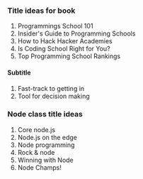 ### Title ideas for book ###
1. Programmings School 101
2. Insider's Guide to Programming Schools
3. How to Hack Hacker Academies
4. Is Coding School Right for You?
5. Top Programming School Rankings

#### Subtitle ####
1. Fast-track to getting in
2. Tool for decision making

### Node class title ideas ###
1. Core node.js
2. Node.js on the edge
3. Node programming
4. Rock & node
5. Winning with Node
6. Node Champs!